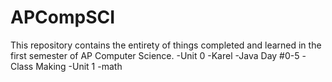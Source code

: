 # APCompSCI

This repository contains the entirety of things completed and learned in the first semester of AP Computer Science.
      -Unit 0
          -Karel
          -Java Day #0-5
          -Class Making
      -Unit 1
        -math 
